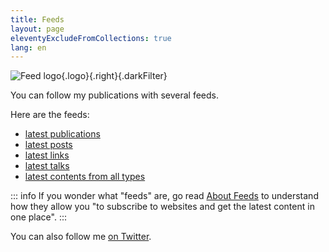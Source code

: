 ```yaml
---
title: Feeds
layout: page
eleventyExcludeFromCollections: true
lang: en
---
```

<div class="wrap">

![Feed logo](/assets/logos/feed.svg){.logo}{.right}{.darkFilter}

You can follow my publications with several feeds.

Here are the feeds:

- [latest publications](/feeds/publications.xml)
- [latest posts](/feeds/posts.xml)
- [latest links](/feeds/links.xml)
- [latest talks](/feeds/talks.xml)
- [latest contents from all types](/feeds/all.xml)

</div>

::: info
If you wonder what "feeds" are, go read [About Feeds](https://aboutfeeds.com/) to understand how they allow you "to subscribe to websites and get the latest content in one place".
:::

You can also follow me  [on Twitter](https://twitter.com/{{websiteid.twitter}}).
